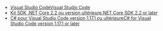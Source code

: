 * [<span data-ttu-id="e13af-101">Visual Studio Code</span><span class="sxs-lookup"><span data-stu-id="e13af-101">Visual Studio Code</span></span>](https://code.visualstudio.com/download)
* [<span data-ttu-id="e13af-102">Kit SDK .NET Core 2.2 ou version ultérieure</span><span class="sxs-lookup"><span data-stu-id="e13af-102">.NET Core SDK 2.2 or later</span></span>](https://www.microsoft.com/net/download/all)
* [<span data-ttu-id="e13af-103">C# pour Visual Studio Code version 1.17.1 ou ultérieure</span><span class="sxs-lookup"><span data-stu-id="e13af-103">C# for Visual Studio Code version 1.17.1 or later</span></span>](https://marketplace.visualstudio.com/items?itemName=ms-vscode.csharp)